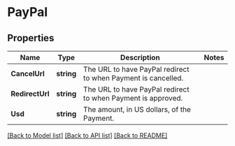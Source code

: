 # PayPal

## Properties
Name | Type | Description | Notes
------------ | ------------- | ------------- | -------------
**CancelUrl** | **string** | The URL to have PayPal redirect to when Payment is cancelled. | 
**RedirectUrl** | **string** | The URL to have PayPal redirect to when Payment is approved. | 
**Usd** | **string** | The amount, in US dollars, of the Payment. | 

[[Back to Model list]](../README.md#documentation-for-models) [[Back to API list]](../README.md#documentation-for-api-endpoints) [[Back to README]](../README.md)


